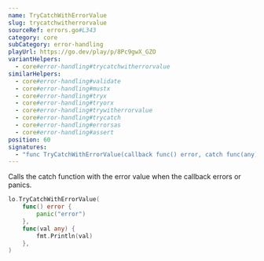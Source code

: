 ```yaml
---
name: TryCatchWithErrorValue
slug: trycatchwitherrorvalue
sourceRef: errors.go#L343
category: core
subCategory: error-handling
playUrl: https://go.dev/play/p/8Pc9gwX_GZO
variantHelpers:
  - core#error-handling#trycatchwitherrorvalue
similarHelpers:
  - core#error-handling#validate
  - core#error-handling#mustx
  - core#error-handling#tryx
  - core#error-handling#tryorx
  - core#error-handling#trywitherrorvalue
  - core#error-handling#trycatch
  - core#error-handling#errorsas
  - core#error-handling#assert
position: 60
signatures:
  - "func TryCatchWithErrorValue(callback func() error, catch func(any))"
---
```


Calls the catch function with the error value when the callback errors or panics.

```go
lo.TryCatchWithErrorValue(
    func() error {
        panic("error")
    },
    func(val any) {
        fmt.Println(val)
    },
)
```

